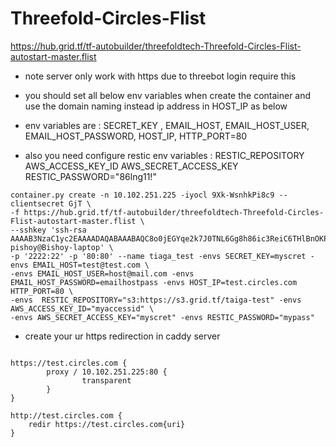 # Threefold-Circles-Flist

https://hub.grid.tf/tf-autobuilder/threefoldtech-Threefold-Circles-Flist-autostart-master.flist


- note server only work with https due to threebot login require this 

- you should set all below env variables when create the container and use the domain naming instead ip address in HOST_IP as below 

- env variables are : SECRET_KEY , EMAIL_HOST, EMAIL_HOST_USER, EMAIL_HOST_PASSWORD, HOST_IP, HTTP_PORT=80

- also you need configure restic env variables : RESTIC_REPOSITORY AWS_ACCESS_KEY_ID AWS_SECRET_ACCESS_KEY RESTIC_PASSWORD="86lng11!"


```
container.py create -n 10.102.251.225 -iyocl 9Xk-WsnhkPi8c9 --clientsecret GjT \ 
-f https://hub.grid.tf/tf-autobuilder/threefoldtech-Threefold-Circles-Flist-autostart-master.flist \ 
--sshkey 'ssh-rsa  AAAAB3NzaC1yc2EAAAADAQABAAABAQC8o0jEGYqe2k7J0TNL6Gg8h86ic3ReiC6THlBnOKPDiKProj/4uMTmi1Qf5OcLIdeHgcP+zy+ZL4kpP7N6VTALRPiTn6Lty6ZP+5mQocaJYosoGLzB6+lx1NW/zXtscv4V3goULiDEx9SBzSuD8wS0k00iHcRjmuFUIfERyYR8mjmWC/sRf1Y7qk9kQjFOLW5Sw0+RLrxr4l2ur/n8bDVgGVpzWypKIsqRU6Rf1HdXWmdAMCucPAkxR5WNies5QFOkyllxI6Fq+G9M0Uf+EubpfpC1oOMWjNFy781M4KZF+FXODcBlwevfvk0HH/5mTHOymIfwVV8vjRzycxjuQib3 pishoy@Bishoy-laptop' \ 
-p '2222:22' -p '80:80' --name tiaga_test -envs SECRET_KEY=myscret -envs EMAIL_HOST=test@test.com \ 
-envs EMAIL_HOST_USER=host@mail.com -envs EMAIL_HOST_PASSWORD=emailhostpass -envs HOST_IP=test.circles.com HTTP_PORT=80 \
-envs  RESTIC_REPOSITORY="s3:https://s3.grid.tf/taiga-test" -envs AWS_ACCESS_KEY_ID="myaccessid" \ 
-envs AWS_SECRET_ACCESS_KEY="myscret" -envs RESTIC_PASSWORD="mypass"

```


- create your ur https redirection in caddy server 

```

https://test.circles.com {
        proxy / 10.102.251.225:80 {
                transparent
        }
}

http://test.circles.com {
    redir https://test.circles.com{uri}
}

```